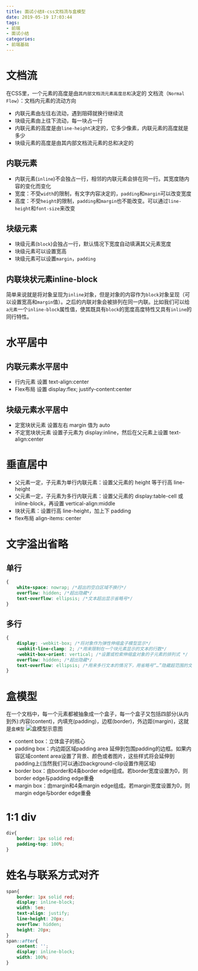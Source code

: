 ```yaml
---
title: 面试小结Ⅱ-css文档流与盒模型
date: 2019-05-19 17:03:44
tags:
- 前端
- 面试小结
categories: 
- 前端基础
---
```

# 文档流
在CSS里，一个元素的高度是由`其内部文档流元素高度总和`决定的
文档流（`Normal Flow`）：文档内元素的流动方向
<!--more-->
- 内联元素由左往右流动，遇到阻碍就换行继续流
- 块级元素由上往下流动，每一块占一行
- 内联元素的高度是由`line-height`决定的，它多少像素，内联元素的高度就是多少
- 块级元素的高度是由其内部文档流元素的总和决定的
## 内联元素
- 内联元素(`inline`)不会独占一行，相邻的内联元素会排在同一行。其宽度随内容的变化而变化  
- 宽度：不受`width`的限制，有文字内容决定的，`padding`和`margin`可以改变宽度
- 高度：不受`height`的限制，`padding`和`margin`也不能改变。可以通过`line-height`和`font-size`来改变
## 块级元素
- 块级元素(`block`)会独占一行，默认情况下宽度自动填满其父元素宽度 
- 块级元素可以设置宽高 
- 块级元素可以设置`margin`，`padding`
## 内联块状元素inline-block
简单来说就是将对象呈现为`inline`对象，但是对象的内容作为`block`对象呈现（可以设置宽高和`margin`值）。之后的内联对象会被排列在同一内联。比如我们可以给`a元素`一个`inline-block`属性值，使其既具有`block`的宽度高度特性又具有`inline`的同行特性。
# 水平居中
## 内联元素水平居中
- 行内元素 设置 text-align:center
- Flex布局 设置 display:flex; justify-content:center
## 块级元素水平居中
- 定宽块状元素 设置左右 margin 值为 auto
- 不定宽块状元素 设置子元素为 display:inline，然后在父元素上设置 text-align:center
# 垂直居中
- 父元素一定，子元素为单行内联元素：设置父元素的 height 等于行高 line-height
- 父元素一定，子元素为多行内联元素：设置父元素的 display:table-cell 或 inline-block，再设置 vertical-align:middle
- 块状元素：设置行高 line-height，加上下 padding
- flex布局 align-items: center
# 文字溢出省略
## 单行
```css
{   
    white-space: nowrap; /*超出的空白区域不换行*/
    overflow: hidden; /*超出隐藏*/
    text-overflow: ellipsis; /*文本超出显示省略号*/
}
```
## 多行
```css
{
    display: -webkit-box; /*将对象作为弹性伸缩盒子模型显示*/
    -webkit-line-clamp: 2; /*用来限制在一个块元素显示的文本的行数*/
    -webkit-box-orient: vertical; /*设置或检索伸缩盒对象的子元素的排列式 */
    overflow: hidden; /*超出隐藏*/
    text-overflow: ellipsis; /*用来多行文本的情况下，用省略号“…”隐藏超范围的文本*/
}
```
# 盒模型
在一个文档中，每一个元素都被抽象成一个盒子，每一个盒子又包括四部分(从内到外):内容(content)，内填充(padding)，边框(border)，外边距(margin)，这就是`盒模型`
![盒模型示意图](/images/v2-55c9ea515b2499c4b70d132ce5554734_hd.png)
- content box：立体盒子的核心
- padding box：内边距区域padding area 延伸到包围padding的边框。如果内容区域content area设置了背景、颜色或者图片，这些样式将会延伸到padding上(当然我们可以通过background-clip设置作用区域)
- border box：由border和4条border edge组成。若border宽度设置为0，则border edge与padding edge重叠
- margin box：由margin和4条margin edge组成。若margin宽度设置为0，则margin edge与border edge重叠
# 1:1 div
```css
div{
    border: 1px solid red;
    padding-top: 100%;
}
```
# 姓名与联系方式对齐
```css
span{
    border: 1px solid red;
    display: inline-block;
    width: 5em;
    text-align: justify;
    line-height: 20px;
    overflow: hidden;
    height: 20px;
}
span::after{
    content: '';
    display: inline-block;
    width: 100%;
}
```

